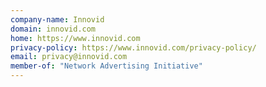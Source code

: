 ```yaml
---
company-name: Innovid
domain: innovid.com
home: https://www.innovid.com
privacy-policy: https://www.innovid.com/privacy-policy/
email: privacy@innovid.com
member-of: "Network Advertising Initiative"
---
```




